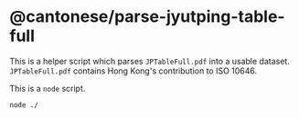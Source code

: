 # @cantonese/parse-jyutping-table-full

This is a helper script which parses `JPTableFull.pdf` into a usable dataset. `JPTableFull.pdf` contains Hong Kong's contribution to ISO 10646.

This is a `node` script.

`node ./`
